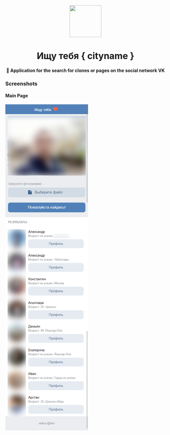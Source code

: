 <div align="center">
  <img width="100" height="100" src="https://github.com/zikwall/vk-tv/blob/master/screenshots/Vk_TV_CLEAN_150.png">
  <h1>Ищу тебя { cityname }</h1>
  <h4>👀 Application for the search for clones or pages on the social network VK</h4>
</div>

### Screenshots

#### Main Page

![Main image](./screenshots/FIND_YOU_SCREEN.png "Main Image")

